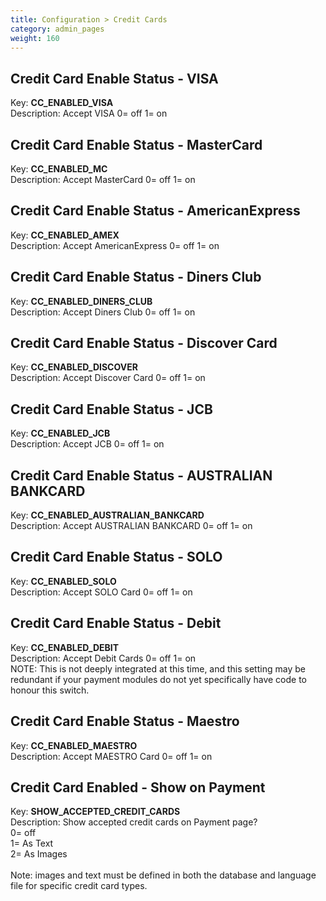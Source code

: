 ```yaml
---
title: Configuration > Credit Cards
category: admin_pages
weight: 160 
---
```


<h2 id="credit_card_enable_status__visa">Credit Card Enable Status - VISA</h2>

<div class='indent'>Key: <b>CC_ENABLED_VISA</b><br />
Description: Accept VISA 0= off 1= on</div>


<h2 id="credit_card_enable_status__mastercard">Credit Card Enable Status - MasterCard</h2>

<div class='indent'>Key: <b>CC_ENABLED_MC</b><br />
Description: Accept MasterCard 0= off 1= on</div>


<h2 id="credit_card_enable_status__americanexpress">Credit Card Enable Status - AmericanExpress</h2>

<div class='indent'>Key: <b>CC_ENABLED_AMEX</b><br />
Description: Accept AmericanExpress 0= off 1= on</div>


<h2 id="credit_card_enable_status__diners_club">Credit Card Enable Status - Diners Club</h2>

<div class='indent'>Key: <b>CC_ENABLED_DINERS_CLUB</b><br />
Description: Accept Diners Club 0= off 1= on</div>


<h2 id="credit_card_enable_status__discover_card">Credit Card Enable Status - Discover Card</h2>

<div class='indent'>Key: <b>CC_ENABLED_DISCOVER</b><br />
Description: Accept Discover Card 0= off 1= on</div>


<h2 id="credit_card_enable_status__jcb">Credit Card Enable Status - JCB</h2>

<div class='indent'>Key: <b>CC_ENABLED_JCB</b><br />
Description: Accept JCB 0= off 1= on</div>


<h2 id="credit_card_enable_status__australian_bankcard">Credit Card Enable Status - AUSTRALIAN BANKCARD</h2>

<div class='indent'>Key: <b>CC_ENABLED_AUSTRALIAN_BANKCARD</b><br />
Description: Accept AUSTRALIAN BANKCARD 0= off 1= on</div>


<h2 id="credit_card_enable_status__solo">Credit Card Enable Status - SOLO</h2>

<div class='indent'>Key: <b>CC_ENABLED_SOLO</b><br />
Description: Accept SOLO Card 0= off 1= on</div>


<h2 id="credit_card_enable_status__debit">Credit Card Enable Status - Debit</h2>

<div class='indent'>Key: <b>CC_ENABLED_DEBIT</b><br />
Description: Accept Debit Cards 0= off 1= on<br>NOTE: This is not deeply integrated at this time, and this setting may be redundant if your payment modules do not yet specifically have code to honour this switch.</div>


<h2 id="credit_card_enable_status__maestro">Credit Card Enable Status - Maestro</h2>

<div class='indent'>Key: <b>CC_ENABLED_MAESTRO</b><br />
Description: Accept MAESTRO Card 0= off 1= on</div>


<h2 id="credit_card_enabled__show_on_payment">Credit Card Enabled - Show on Payment</h2>

<div class='indent'>Key: <b>SHOW_ACCEPTED_CREDIT_CARDS</b><br />
Description: Show accepted credit cards on Payment page?<br />0= off<br />1= As Text<br />2= As Images<br /><br />Note: images and text must be defined in both the database and language file for specific credit card types.</div>


